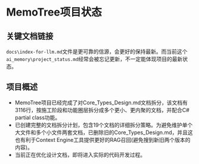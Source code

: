 # MemoTree项目状态

## 关键文档链接
`docs\index-for-llm.md`文件是更可靠的信源，会更好的保持最新。而当前这个`ai_memory\project_status.md`经常会被忘记更新，不一定能体现项目的最新状态。

## 项目概述
- MemoTree项目已经完成了对Core_Types_Design.md文档拆分，该文档有3116行，按施工阶段和功能圈层拆分成多个更小、更内聚的文档，并配合C# partial class功能。
- 已创建完整的文档拆分计划，包含19个文档的详细拆分策略。为避免维护单个大文件和多个小文件两套文档，已删除旧的Core_Types_Design.md，并且这也有利于Context Engine工具提供更好的RAG召回(避免搜到新旧两个版本的内容)。
- 当前正在优化设计文档，即将进入实际的代码开发过程。
